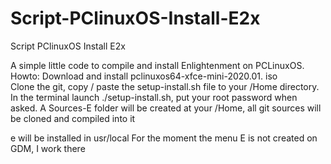 # Script-PClinuxOS-Install-E2x
Script PClinuxOS Install E2x

A simple little code to compile and install Enlightenment on PCLinuxOS.
Howto:
Download and install pclinuxos64-xfce-mini-2020.01. iso  
Clone the git, copy / paste the setup-install.sh file to your /Home directory.
In the terminal launch ./setup-install.sh, put your root password when asked.
A Sources-E folder will be created at your /Home, 
all git sources will be cloned and compiled into it

e will be installed in usr/local
For the moment the menu E is not created on GDM, I work there
